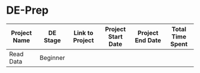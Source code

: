 # DE-Prep


 

| Project Name   | DE Stage   | Link to Project   | Project Start Date | Project End Date | Total Time Spent |
| ------------- |:-----------:| ---- |---| ---|---|
| Read Data      | Beginner |  | | | | |



